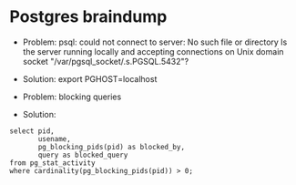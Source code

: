 # Postgres braindump

- Problem: psql: could not connect to server: No such file or directory
    Is the server running locally and accepting
        connections on Unix domain socket "/var/pgsql_socket/.s.PGSQL.5432"?
- Solution: export PGHOST=localhost

- Problem: blocking queries
- Solution:
```
select pid,
       usename,
       pg_blocking_pids(pid) as blocked_by,
       query as blocked_query
from pg_stat_activity
where cardinality(pg_blocking_pids(pid)) > 0;
```
